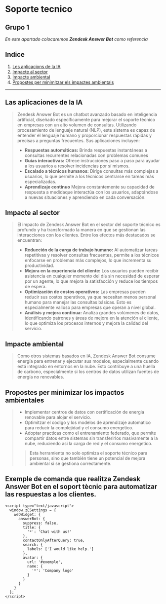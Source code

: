 # Soporte tecnico

## Grupo 1

_En este apartado colocaremos **Zendesk Answer Bot** como referencia_


## Indice
1. [Les aplicacions de la IA](##Les_aplicacions_de_la_IA)
2. [Impacte al sector](##Impacte_al_sector)
3. [Impacte ambiental](##Impacte_ambiental)
4. [Propostes per minimitzar els impactes ambientals](##Propostes_per_minimitzar_els_impactes_ambientals)

---

## Las aplicaciones de la IA

>Zendesk Answer Bot es un chatbot avanzado basado en inteligencia artificial, diseñado específicamente para mejorar el soporte técnico en empresas con un alto volumen de consultas. Utilizando procesamiento de lenguaje natural (NLP), este sistema es capaz de entender el lenguaje humano y proporcionar respuestas rápidas y precisas a preguntas frecuentes. Sus aplicaciones incluyen:
> * **Respuestas automáticas:** Brinda respuestas instantáneas a consultas recurrentes relacionadas con problemas comunes
> * **Guías interactivas:** Ofrece instrucciones paso a paso para ayudar a los usuarios a resolver incidencias por sí mismos.
> * **Escalado a técnicos humanos:** Dirige consultas más complejas a usuarios, lo que permite a los técnicos centrarse en tareas más especializadas.
> * **Aprendizaje continuo** Mejora constantemente su capacidad de respuesta a medidaque interactúa con los usuarios, adaptándose a nuevas situaciones y aprendiendo en cada conversación.
## Impacte al sector

>El impacto de Zendesk Answer Bot en el sector del soporte técnico es profundo y ha transformado la manera en que se gestionan las interacciones con los clientes. Entre los efectos más destacados se encuentran:
> * **Reducción de la carga de trabajo humano:** Al automatizar tareas repetitivas y resolver consultas frecuentes, permite a los técnicos enfocarse en problemas más complejos, lo que incrementa su productividad.
> * **Mejora en la experiencia del cliente:** Los usuarios pueden recibir asistencia en cualquier momento del día sin necesidad de esperar por un agente, lo que mejora la satisfacción y reduce los tiempos de espera.
> * **Optimización de costos operativos:** Las empresas pueden reducir sus costos operativos, ya que necesitan menos personal humano para manejar las consultas básicas. Esto es especialmente valioso para empresas que operan a nivel global.
> * **Análisis y mejora continua:** Analiza grandes volúmenes de datos, identificando patrones y áreas de mejora en la atención al cliente, lo que optimiza los procesos internos y mejora la calidad del servicio.

## Impacte ambiental

>Como otros sistemas basados en IA, Zendesk Answer Bot consume energía para entrenar y ejecutar sus modelos, especialmente cuando está integrado en entornos en la nube. Esto contribuye a una huella de carbono, especialmente si los centros de datos utilizan fuentes de energía no renovables.

## Propostes per minimizar los impactos ambientales

> * Implementar centros de datos con certificación de energia renovable para alojar el servicio.
> * Optimitzar el codigo y los modelos de aprendizaje automatico para reducir la complejidad y el consumo energetico.
> * Adoptar practicas como el entrenamiento federado, que permite compartir datos entre sistemas sin transferirlos masivamente a la nube, reduciendo asi la carga de red y el consumo energetico.
> 
>> Esta herramienta no solo optimiza el soporte técnico para personas, sino que también tiene un potencial de mejora ambiental si se gestiona correctamente.



## Exemple de comanda que realitza Zendesk Answer Bot en el soport tècnic para automatizar las respuestas a los clientes.

```
<script type="text/javascript">
  window.zESettings = {
    webWidget: {
      answerBot: {
        suppress: false,
        title: {
          '*': 'Chat with us!'
        },
        contactOnlyAfterQuery: true,
        search: {
          labels: ['I would like help.']
        },
        avatar: {
          url: '#exemple',
          name: {
            '*': 'Company logo'
          }
        }
      }
    }
  };
</script>
```
